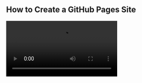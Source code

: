 ## How to Create a GitHub Pages Site

![Click Here To Watch The Video!](./videos/final/githubpagestutorial.mp4) 
